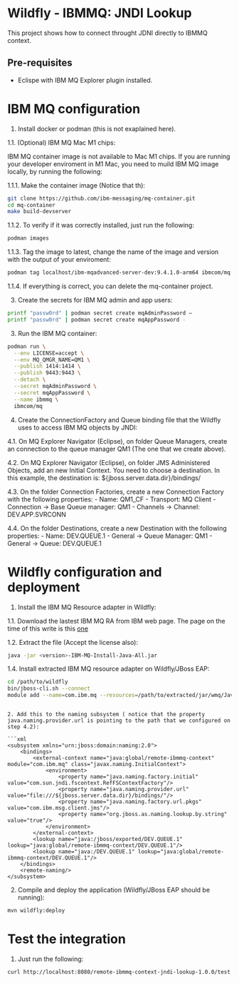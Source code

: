 # Wildfly - IBMMQ: JNDI Lookup

This project shows how to connect throught JDNI directly to IBMMQ context.

## Pre-requisites

- Eclispe with IBM MQ Explorer plugin installed.

# IBM MQ configuration

1. Install docker or podman (this is not exaplained here).

1.1. (Optional) IBM MQ Mac M1 chips:

IBM MQ container image is not available to Mac M1 chips. If you are running your developer enviroment in M1 Mac, you need to muild IBM MQ image locally, by running the following:

1.1.1. Make the container image (Notice that th):
```sh
git clone https://github.com/ibm-messaging/mq-container.git
cd mq-container
make build-devserver
```

1.1.2. To verify if it was correctly installed, just run the following:

```sh
podman images
```
1.1.3. Tag the image to latest, change the name of the image and version with the output of your enviroment:

```sh
podman tag localhost/ibm-mqadvanced-server-dev:9.4.1.0-arm64 ibmcom/mq:latest
```

1.1.4. If everything is correct, you can delete the mq-container project.

3. Create the secrets for IBM MQ admin and app users:

```sh
printf "passw0rd" | podman secret create mqAdminPassword –
printf "passw0rd" | podman secret create mqAppPassword -
```


3. Run the IBM MQ container:

```sh
podman run \
  --env LICENSE=accept \
  --env MQ_QMGR_NAME=QM1 \
  --publish 1414:1414 \
  --publish 9443:9443 \
  --detach \
  --secret mqAdminPassword \
  --secret mqAppPassword \
  --name ibmmq \
  ibmcom/mq
```

4. Create the ConnectionFactory and Queue binding file that the Wildfly uses to access IBM MQ objects by JNDI:

4.1. On MQ Explorer Navigator (Eclipse), on folder Queue Managers, create an connection to the queue manager QM1 (The one that we create above).

4.2. On MQ Explorer Navigator (Eclipse), on folder JMS Administered Objects, add an new Initial Context. You need to choose a destination. In this example, the destination is: ${jboss.server.data.dir}/bindings/

4.3. On the folder Connection Factories, create a new Connection Factory with the following properties:
    - Name: QM1_CF
    - Transport: MQ Client
    - Connection -> Base Queue manager: QM1
    - Channels -> Channel: DEV.APP.SVRCONN

4.4. On the folder Destinations, create a new Destination with the following properties:
    - Name: DEV.QUEUE.1
    - General -> Queue Manager: QM1
    - General -> Queue: DEV.QUEUE.1


# Wildfly configuration and deployment

1. Install the IBM MQ Resource adapter in Wildfly:

1.1. Download the lastest IBM MQ RA from IBM web page. The page on the time of this write is this [one](https://www.ibm.com/support/fixcentral/swg/selectFixes?parent=ibm~WebSphere&product=ibm/WebSphere/WebSphere+MQ&release=9.4.0.0&platform=All&function=fixId&fixids=*IBM-MQ-Install-Java-All*&includeSupersedes=0&source=fc)

1.2. Extract the file (Accept the license also):

```sh
java -jar <version>-IBM-MQ-Install-Java-All.jar
```

1.4. Install extracted IBM MQ resource adapter on Wildfly/JBoss EAP:
```sh
cd /path/to/wildfly
bin/jboss-cli.sh --connect
module add --name=com.ibm.mq --resources=/path/to/extracted/jar/wmq/JavaSE/lib/modules/javax/bcpkix-jdk18on.jar,/path/to/extracted/jar/wmq/JavaSE/lib/modules/javax/bcprov-jdk18on.jar,/path/to/extracted/jar/wmq/JavaSE/lib/modules/javax/bcutil-jdk18on.jar,/path/to/extracted/jar/wmq/JavaSE/lib/modules/javax/com.ibm.mq.allclient.jar,/path/to/extracted/jar/wmq/JavaSE/lib/modules/javax/fscontext.jar,/path/to/extracted/jar/wmq/JavaSE/lib/modules/javax/jms.jar,/path/to/extracted/jar/wmq/JavaSE/lib/modules/javax/org.json.jar,/path/to/extracted/jar/wmq/JavaSE/lib/modules/javax/providerutil.jar
```
```

2. Add this to the naming subsystem ( notice that the property java.naming.provider.url is pointing to the path that we configured on step 4.2):

```xml
<subsystem xmlns="urn:jboss:domain:naming:2.0">
    <bindings>
        <external-context name="java:global/remote-ibmmq-context" module="com.ibm.mq" class="javax.naming.InitialContext">
            <environment>
                <property name="java.naming.factory.initial" value="com.sun.jndi.fscontext.RefFSContextFactory"/>
                <property name="java.naming.provider.url" value="file:///${jboss.server.data.dir}/bindings/"/>
                <property name="java.naming.factory.url.pkgs" value="com.ibm.msg.client.jms"/>
                <property name="org.jboss.as.naming.lookup.by.string" value="true"/>
            </environment>
        </external-context>
        <lookup name="java:/jboss/exported/DEV.QUEUE.1" lookup="java:global/remote-ibmmq-context/DEV.QUEUE.1"/>
        <lookup name="java:/DEV.QUEUE.1" lookup="java:global/remote-ibmmq-context/DEV.QUEUE.1"/>
    </bindings>
    <remote-naming/>
</subsystem>
```

2. Compile and deploy the application (Wildfly/JBoss EAP should be running):

```sh
mvn wildfly:deploy 
```

# Test the integration

1. Just run the following:

```sh
curl http://localhost:8080/remote-ibmmq-context-jndi-lookup-1.0.0/test
```